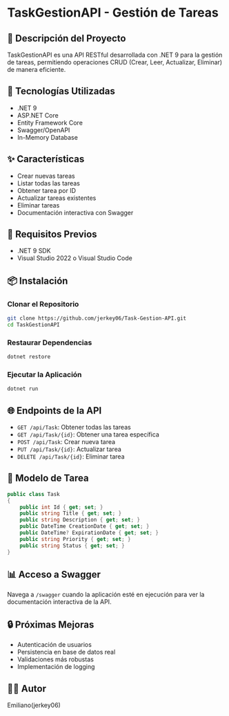 # TaskGestionAPI - Gestión de Tareas

## 📝 Descripción del Proyecto
TaskGestionAPI es una API RESTful desarrollada con .NET 9 para la gestión de tareas, permitiendo operaciones CRUD (Crear, Leer, Actualizar, Eliminar) de manera eficiente.

## 🚀 Tecnologías Utilizadas
- .NET 9
- ASP.NET Core
- Entity Framework Core
- Swagger/OpenAPI
- In-Memory Database

## ✨ Características
- Crear nuevas tareas
- Listar todas las tareas
- Obtener tarea por ID
- Actualizar tareas existentes
- Eliminar tareas
- Documentación interactiva con Swagger

## 🔧 Requisitos Previos
- .NET 9 SDK
- Visual Studio 2022 o Visual Studio Code

## 📦 Instalación

### Clonar el Repositorio
```bash
git clone https://github.com/jerkey06/Task-Gestion-API.git
cd TaskGestionAPI
```

### Restaurar Dependencias
```bash
dotnet restore
```

### Ejecutar la Aplicación
```bash
dotnet run
```

## 🌐 Endpoints de la API
- `GET /api/Task`: Obtener todas las tareas
- `GET /api/Task/{id}`: Obtener una tarea específica
- `POST /api/Task`: Crear nueva tarea
- `PUT /api/Task/{id}`: Actualizar tarea
- `DELETE /api/Task/{id}`: Eliminar tarea

## 📄 Modelo de Tarea
```csharp
public class Task
{
    public int Id { get; set; }
    public string Title { get; set; }
    public string Description { get; set; }
    public DateTime CreationDate { get; set; }
    public DateTime? ExpirationDate { get; set; }
    public string Priority { get; set; }
    public string Status { get; set; }
}
```

## 📊 Acceso a Swagger
Navega a `/swagger` cuando la aplicación esté en ejecución para ver la documentación interactiva de la API.

## 🔒 Próximas Mejoras
- Autenticación de usuarios
- Persistencia en base de datos real
- Validaciones más robustas
- Implementación de logging

## 👨‍💻 Autor
Emiliano(jerkey06)

